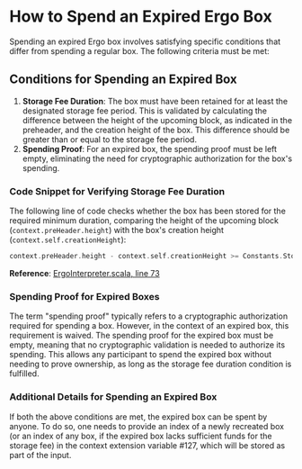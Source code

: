 # How to Spend an Expired Ergo Box

Spending an expired Ergo box involves satisfying specific conditions that differ from spending a regular box. The following criteria must be met:

## Conditions for Spending an Expired Box

1. **Storage Fee Duration**: The box must have been retained for at least the designated storage fee period. This is validated by calculating the difference between the height of the upcoming block, as indicated in the preheader, and the creation height of the box. This difference should be greater than or equal to the storage fee period.
2. **Spending Proof**: For an expired box, the spending proof must be left empty, eliminating the need for cryptographic authorization for the box's spending.

### Code Snippet for Verifying Storage Fee Duration

The following line of code checks whether the box has been stored for the required minimum duration, comparing the height of the upcoming block (`context.preHeader.height`) with the box's creation height (`context.self.creationHeight`):

```scala
context.preHeader.height - context.self.creationHeight >= Constants.StoragePeriod
```

**Reference**: [ErgoInterpreter.scala, line 73](https://github.com/ergoplatform/ergo/blob/49b9f0fe7d0eba1a5ff81e524353acdd9a3cc6dd/ergo-wallet/src/main/scala/org/ergoplatform/wallet/interpreter/ErgoInterpreter.scala#L73)

### Spending Proof for Expired Boxes

The term "spending proof" typically refers to a cryptographic authorization required for spending a box. However, in the context of an expired box, this requirement is waived. The spending proof for the expired box must be empty, meaning that no cryptographic validation is needed to authorize its spending. This allows any participant to spend the expired box without needing to prove ownership, as long as the storage fee duration condition is fulfilled.

### Additional Details for Spending an Expired Box

If both the above conditions are met, the expired box can be spent by anyone. To do so, one needs to provide an index of a newly recreated box (or an index of any box, if the expired box lacks sufficient funds for the storage fee) in the context extension variable #127, which will be stored as part of the input.
